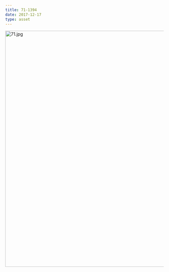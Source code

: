 ```yaml
---
title: 71-1394
date: 2017-12-17
type: asset
---
```

<img src="http://ccnmtl.columbia.edu/projects/histologylab/assets/images/71.jpg" height="750" alt="71.jpg" style="margin: 0;padding: 0;border: 0;">